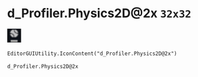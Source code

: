 # d_Profiler.Physics2D@2x `32x32`
<img src="/img/d_Profiler.Physics2D.png" width=32 height=32>

``` CSharp
EditorGUIUtility.IconContent("d_Profiler.Physics2D@2x")
```
```
d_Profiler.Physics2D@2x
```
